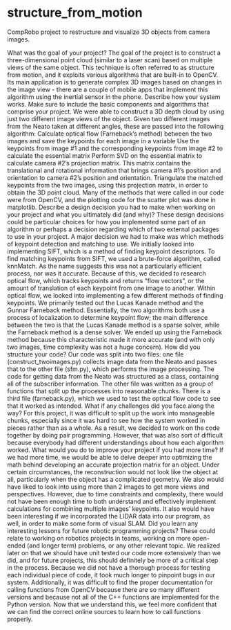 # structure_from_motion
CompRobo project to restructure and visualize 3D objects from camera images. 



What was the goal of your project?
The goal of the project is to construct a three-dimensional point cloud (similar to a laser scan) based on multiple views of the same object. This technique is often referred to as structure from motion, and it exploits various algorithms that are built-in to OpenCV. Its main application is to generate complex 3D images based on changes in the image view - there are a couple of mobile apps that implement this algorithm using the inertial sensor in the phone.
Describe how your system works.  Make sure to include the basic components and algorithms that comprise your project.
We were able to construct a 3D depth cloud by using just two different image views of the object. Given two different images from the Neato taken at different angles, these are passed into the following algorithm:
Calculate optical flow (Farneback’s method) between the two images and save the keypoints for each image in a variable
Use the keypoints from image #1 and the corresponding keypoints from image #2 to calculate the essential matrix
Perform SVD on the essential matrix to calculate camera #2’s projection matrix. This matrix contains the translational and rotational information that brings camera #1’s position and orientation to camera #2’s position and orientation.
Triangulate the matched keypoints from the two images, using this projection matrix, in order to obtain the 3D point cloud.
Many of the methods that were called in our code were from OpenCV, and the plotting code for the scatter plot was done in matplotlib.
Describe a design decision you had to make when working on your project and what you ultimately did (and why)? These design decisions could be particular choices for how you implemented some part of an algorithm or perhaps a decision regarding which of two external packages to use in your project.
A major decision we had to make was which methods of keypoint detection and matching to use. We initially looked into implementing SIFT, which is a method of finding keypoint descriptors. To find matching keypoints from SIFT, we used a brute-force algorithm, called knnMatch. As the name suggests this was not a particularly efficient process, nor was it accurate. Because of this, we decided to research optical flow, which tracks keypoints and returns “flow vectors”, or the amount of translation of each keypoint from one image to another. Within optical flow, we looked into implementing a few different methods of finding keypoints. We primarily tested out the Lucas Kanade method and the Gunnar Farneback method. Essentially, the two algorithms both use a process of localization to determine keypoint flow; the main difference between the two is that the Lucas Kanade method is a sparse solver, while the Farneback method is a dense solver. We ended up using the Farneback method because this characteristic made it more accurate (and with only two images, time complexity was not a huge concern).
How did you structure your code?
Our code was split into two files: one file (construct_twoimages.py) collects image data from the Neato and passes that to the other file (sfm.py), which performs the image processing. The code for getting data from the Neato was structured as a class, containing all of the subscriber information. The other file was written as a group of functions that split up the processes into reasonable chunks.
There is a third file (farneback.py), which we used to test the optical flow code to see that it worked as intended.
What if any challenges did you face along the way?
For this project, it was difficult to split up the work into manageable chunks, especially since it was hard to see how the system worked in pieces rather than as a whole. As a result, we decided to work on the code together by doing pair programming. However, that was also sort of difficult because everybody had different understandings about how each algorithm worked. 
What would you do to improve your project if you had more time?
If we had more time, we would be able to delve deeper into optimizing the math behind developing an accurate projection matrix for an object. Under certain circumstances, the reconstruction would not look like the object at all, particularly when the object has a complicated geometry. We also would have liked to look into using more than 2 images to get more views and perspectives. However, due to time constraints and complexity, there would not have been enough time to both understand and effectively implement calculations for combining multiple images’ keypoints. It also would have been interesting if we incorporated the LIDAR data into our program, as well, in order to make some form of visual SLAM. 
Did you learn any interesting lessons for future robotic programming projects? These could relate to working on robotics projects in teams, working on more open-ended (and longer term) problems, or any other relevant topic.
We realized later on that we should have unit tested our code more extensively than we did, and for future projects, this should definitely be more of a critical step in the process. Because we did not have a thorough process for testing each individual piece of code, it took much longer to pinpoint bugs in our system. Additionally, it was difficult to find the proper documentation for calling functions from OpenCV because there are so many different versions and because not all of the C++ functions are implemented for the Python version. Now that we understand this, we feel more confident that we can find the correct online sources to learn how to call functions properly.
